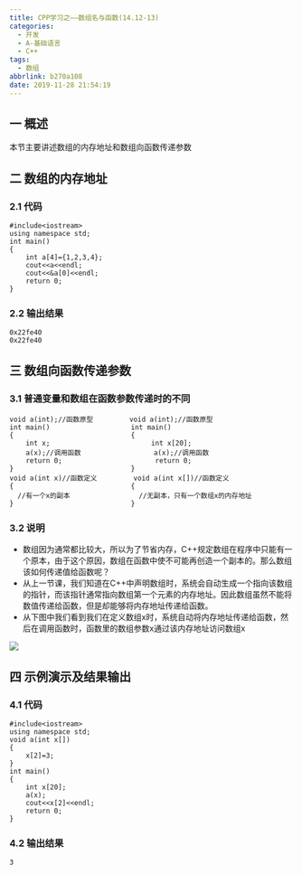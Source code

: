 ```yaml
---
title: CPP学习之——数组名与函数(14.12-13)
categories:
  - 开发
  - A-基础语言
  - C++
tags:
  - 数组
abbrlink: b270a108
date: 2019-11-28 21:54:19
---
```

## 一 概述

本节主要讲述数组的内存地址和数组向函数传递参数  

<!--more-->

## 二 数组的内存地址

### 2.1 代码

```
#include<iostream>
using namespace std;
int main()
{
	int a[4]={1,2,3,4};
	cout<<a<<endl;
	cout<<&a[0]<<endl;
	return 0;
}
```

### 2.2 输出结果

```
0x22fe40
0x22fe40
```

## 三 数组向函数传递参数

### 3.1 普通变量和数组在函数参数传递时的不同

```
void a(int);//函数原型         void a(int);//函数原型
int main()                    int main()									
{					          {					
	int x;			  			   int x[20];			
	a(x);//调用函数					 a(x);//调用函数	
	return 0;						return 0;
}                   		  } 
void a(int x)//函数定义			void a(int x[])//函数定义
{							  {			
  //有一个x的副本					//无副本，只有一个数组x的内存地址
}                             }
```

### 3.2 说明

* 数组因为通常都比较大，所以为了节省内存，C++规定数组在程序中只能有一个原本，由于这个原因，数组在函数中使不可能再创造一个副本的。那么数组该如何传递值给函数呢？
* 从上一节课，我们知道在C++中声明数组时，系统会自动生成一个指向该数组的指针，而该指针通常指向数组第一个元素的内存地址。因此数组虽然不能将数值传递给函数，但是却能够将内存地址传递给函数。
* 从下图中我们看到我们在定义数组x时，系统自动将内存地址传递给函数，然后在调用函数时，函数里的数组参数x通过该内存地址访问数组x

![][1]

## 四 示例演示及结果输出

### 4.1 代码

```
#include<iostream>
using namespace std;
void a(int x[])
{
	x[2]=3;
}
int main()
{
	int x[20];
	a(x);
	cout<<x[2]<<endl;
	return 0;
}
```

### 4.2 输出结果

```
3
```



[1]:https://cdn.staticaly.com/gh/PGzxc/CDN/master/blog-image/cpp-chapter-14-array-memory.png